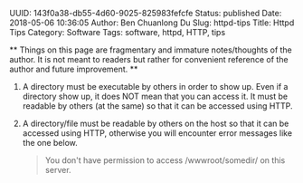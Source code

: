 UUID: 143f0a38-db55-4d60-9025-825983fefcfe
Status: published
Date: 2018-05-06 10:36:05
Author: Ben Chuanlong Du
Slug: httpd-tips
Title: Httpd Tips
Category: Software
Tags: software, httpd, HTTP, tips

**
Things on this page are
fragmentary and immature notes/thoughts of the author.
It is not meant to readers
but rather for convenient reference of the author and future improvement.
**

1. A directory must be executable by others in order to show up.
    Even if a directory show up,
    it does NOT mean that you can access it.
    It must be readable by others (at the same)
    so that it can be accessed using HTTP.

2. A directory/file must be readable by others on the host
    so that it can be accessed using HTTP,
    otherwise you will encounter error messages like the one below.

    > You don't have permission to access /wwwroot/somedir/ on this server.
